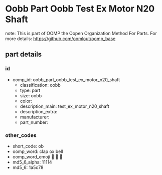 # Oobb Part Oobb Test Ex Motor N20 Shaft  

note: This is part of OOMP the Oopen Organization Method For Parts. For more details: https://github.com/oomlout/oomp_base

##  part details





### id
* oomp_id: oobb_part_oobb_test_ex_motor_n20_shaft
  * classification: oobb
  * type: part
  * size: oobb
  * color: 
  * description_main: test_ex_motor_n20_shaft
  * description_extra: 
  * manufacturer: 
  * part_number: 

### other_codes
* short_code: ob
* oomp_word: clap ox bell
* oomp_word_emoji :clap: :ox: :bell:
* md5_6_alpha: 11114
* md5_6: 1a5c78